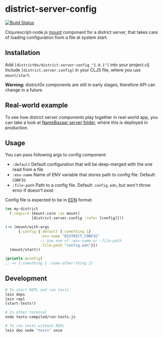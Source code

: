 # district-server-config

[![Build Status](https://travis-ci.org/district0x/district-server-config.svg?branch=master)](https://travis-ci.org/district0x/district-server-config)

Clojurescript-node.js [mount](https://github.com/tolitius/mount) component for a district server, that takes care of loading configuration from a file at system start. 

## Installation
Add `[district0x/district-server-config "1.0.1"]` into your project.clj  
Include `[district.server.config]` in your CLJS file, where you use `mount/start`.

**Warning:** district0x components are still in early stages, therefore API can change in a future.

## Real-world example
To see how district server components play together in real-world app, you can take a look at [NameBazaar server folder](https://github.com/district0x/name-bazaar/tree/master/src/name_bazaar/server), 
where this is deployed in production.

## Usage
You can pass following args to config component:   
* `:default` Default configuration that will be deep-merged with the one read from a file  
* `:env-name` Name of ENV variable that stores path to config file. Default: `CONFIG`
* `:file-path` Path to a config file. Default: `config.edn`, but won't throw error if doesn't exist

Config file is expected to be in [EDN](https://github.com/edn-format/edn) format.
```clojure
(ns my-district
  (:require [mount.core :as mount]
            [district.server.config :refer [config]]))

(-> (mount/with-args
      {:config {:default {:something 1}
                :env-name "DISTRICT_CONFIG"
                ;; Use one of :env-name or :file-path
                :file-path "config.edn"}})
  (mount/start))

(println @config)
;; => {:something 1 :some-other-thing 2}
```
## Development
```bash
# To start REPL and run tests
lein deps
lein repl
(start-tests!)

# In other terminal
node tests-compiled/run-tests.js

# To run tests without REPL
lein doo node "tests" once
```